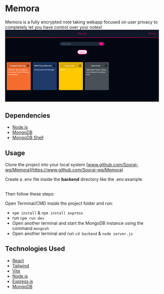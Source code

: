 # Memora

Memora is a fully encrypted note taking webapp focused on user privacy to completely let you have control over your notes!
![ProjectScreenshot](./public/img.png)

## Dependencies

- [Node.js](https://nodejs.org/en)
- [MongoDB](https://www.mongodb.com)
- [MongoDB Shell](https://www.mongodb.com/docs/mongodb-shell/)

## Usage

Clone the project into your local system [www.github.com/Sooraj-wq/Memora](https://www.github.com/Sooraj-wq/Memora)
<br>

Create a .env file inside the **backend** directory like the .env.example

<br>
Then follow these steps:

Open Terminal/CMD inside the project folder and run:
* `npm install` & `npm install express`
* run `npm run dev`
* Open another terminal and start the MongoDB instance using the command `mongosh`
* Open another terminal and run `cd backend` & `node server.js`

## Technologies Used

* [React](https://react.dev/)
* [Tailwind](https://tailwindcss.com/)
* [Vite](https://vite.dev/)
* [Node.js](https://nodejs.org/en)
* [Express.js](https://expressjs.com/)
* [MongoDB](https://www.mongodb.com)

